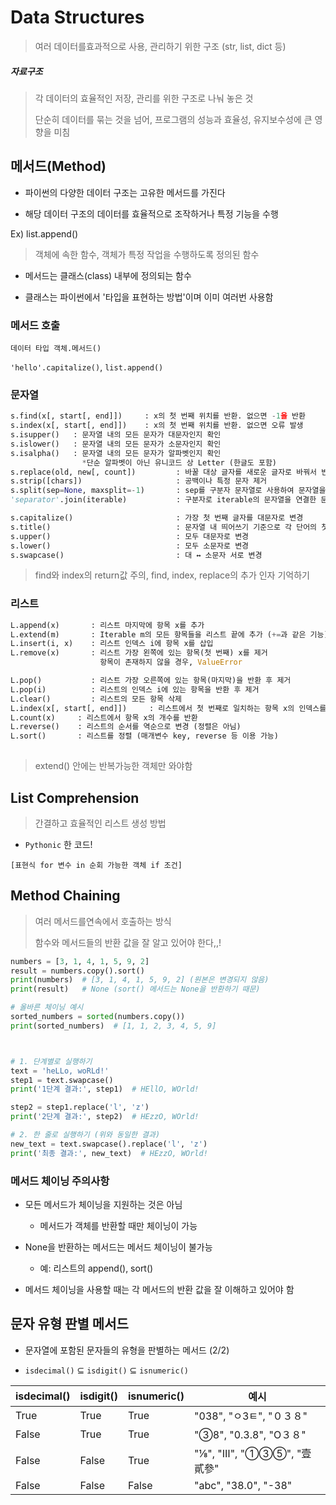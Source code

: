 # Data Structures

> 여러 데이터를효과적으로 사용, 관리하기 위한 구조 (str, list, dict 등)

##### 자료구조

> 각 데이터의 효율적인 저장, 관리를 위한 구조로 나눠 놓은 것
> 
> 단순히 데이터를 묶는 것을 넘어, 프로그램의 성능과 효율성, 유지보수성에 큰 영향을 미침

## 메서드(Method)

- 파이썬의 다양한 데이터 구조는 고유한 메서드를 가진다

- 해당 데이터 구조의 데이터를 효율적으로 조작하거나 특정 기능을 수행

Ex) list.append()

> 객체에 속한 함수, 객체가 특정 작업을 수행하도록 정의된 함수

- 메서드는 클래스(class) 내부에 정의되는 함수

- 클래스는 파이썬에서 '타입을 표현하는 방법'이며 이미 여러번 사용함

### 메서드 호출

`데이터 타입 객체.메서드()`

`'hello'.capitalize()`, `list.append()`

### 문자열

```python
s.find(x[, start[, end]])     : x의 첫 번째 위치를 반환. 없으면 -1을 반환  
s.index(x[, start[, end]])    : x의 첫 번째 위치를 반환. 없으면 오류 발생  
s.isupper()   : 문자열 내의 모든 문자가 대문자인지 확인  
s.islower()   : 문자열 내의 모든 문자가 소문자인지 확인  
s.isalpha()   : 문자열 내의 모든 문자가 알파벳인지 확인  
                *단순 알파벳이 아닌 유니코드 상 Letter (한글도 포함)
s.replace(old, new[, count])         : 바꿀 대상 글자를 새로운 글자로 바꿔서 반환  
s.strip([chars])                     : 공백이나 특정 문자 제거  
s.split(sep=None, maxsplit=-1)       : sep를 구분자 문자열로 사용하여 문자열을 리스트로 분할  
'separator'.join(iterable)           : 구분자로 iterable의 문자열을 연결한 문자열을 반환  

s.capitalize()                       : 가장 첫 번째 글자를 대문자로 변경  
s.title()                            : 문자열 내 띄어쓰기 기준으로 각 단어의 첫 글자는 대문자, 나머지는 소문자로 변환  
s.upper()                            : 모두 대문자로 변경  
s.lower()                            : 모두 소문자로 변경  
s.swapcase()                         : 대 ↔ 소문자 서로 변경
```

> find와 index의 return값 주의, find, index, replace의 추가 인자 기억하기

### 리스트

```python
L.append(x)       : 리스트 마지막에 항목 x를 추가  
L.extend(m)       : Iterable m의 모든 항목들을 리스트 끝에 추가 (+=과 같은 기능)  
L.insert(i, x)    : 리스트 인덱스 i에 항목 x를 삽입  
L.remove(x)       : 리스트 가장 왼쪽에 있는 항목(첫 번째) x를 제거  
                    항목이 존재하지 않을 경우, ValueError

L.pop()           : 리스트 가장 오른쪽에 있는 항목(마지막)을 반환 후 제거  
L.pop(i)          : 리스트의 인덱스 i에 있는 항목을 반환 후 제거  
L.clear()         : 리스트의 모든 항목 삭제
L.index(x[, start[, end]])     : 리스트에서 첫 번째로 일치하는 항목 x의 인덱스를 반환  
L.count(x)     : 리스트에서 항목 x의 개수를 반환  
L.reverse()    : 리스트의 순서를 역순으로 변경 (정렬은 아님)  
L.sort()       : 리스트를 정렬 (매개변수 key, reverse 등 이용 가능)
 


```

> extend() 안에는 반복가능한 객체만 와야함

### 

## List Comprehension

> 간결하고 효율적인 리스트 생성 방법

- `Pythonic` 한 코드!

`[표현식 for 변수 in 순회 가능한 객체 if 조건]`



## Method Chaining

> 여러 메서드를연속에서 호출하는 방식
> 
> 함수와 메서드들의 반환 값을 잘 알고 있어야 한다,,!

```python
numbers = [3, 1, 4, 1, 5, 9, 2]
result = numbers.copy().sort()
print(numbers)  # [3, 1, 4, 1, 5, 9, 2] (원본은 변경되지 않음)
print(result)   # None (sort() 메서드는 None을 반환하기 때문)

# 올바른 체이닝 예시
sorted_numbers = sorted(numbers.copy())
print(sorted_numbers)  # [1, 1, 2, 3, 4, 5, 9]



# 1. 단계별로 실행하기
text = 'heLLo, woRLd!'
step1 = text.swapcase()
print('1단계 결과:', step1)  # HEllO, WOrld!

step2 = step1.replace('l', 'z')
print('2단계 결과:', step2)  # HEzzO, WOrld!

# 2. 한 줄로 실행하기 (위와 동일한 결과)
new_text = text.swapcase().replace('l', 'z')
print('최종 결과:', new_text)  # HEzzO, WOrld!

```

### 메서드 체이닝 주의사항

- 모든 메서드가 체이닝을 지원하는 것은 아님  
  
  - 메서드가 객체를 반환할 때만 체이닝이 가능

- None을 반환하는 메서드는 메서드 체이닝이 불가능  
  
  - 예: 리스트의 append(), sort()

- 메서드 체이닝을 사용할 때는 각 메서드의 반환 값을 잘 이해하고 있어야 함







## 문자 유형 판별 메서드

- 문자열에 포함된 문자들의 유형을 판별하는 메서드 (2/2)

- `isdecimal()` ⊆ `isdigit()` ⊆ `isnumeric()`

| isdecimal() | isdigit() | isnumeric() | 예시                     |
| ----------- | --------- | ----------- | ---------------------- |
| True        | True      | True        | "038", "ㅇ3ㅌ", "０３８"    |
| False       | True      | True        | "③8", "0.3.8", "O３８"   |
| False       | False     | True        | "⅛", "Ⅲ", "①③⑤", "壹貳參" |
| False       | False     | False       | "abc", "38.0", "-38"   |














